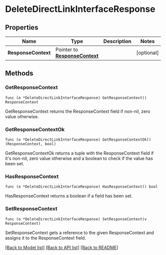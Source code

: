 # DeleteDirectLinkInterfaceResponse

## Properties

Name | Type | Description | Notes
------------ | ------------- | ------------- | -------------
**ResponseContext** | Pointer to [**ResponseContext**](ResponseContext.md) |  | [optional] 

## Methods

### GetResponseContext

`func (o *DeleteDirectLinkInterfaceResponse) GetResponseContext() ResponseContext`

GetResponseContext returns the ResponseContext field if non-nil, zero value otherwise.

### GetResponseContextOk

`func (o *DeleteDirectLinkInterfaceResponse) GetResponseContextOk() (ResponseContext, bool)`

GetResponseContextOk returns a tuple with the ResponseContext field if it's non-nil, zero value otherwise
and a boolean to check if the value has been set.

### HasResponseContext

`func (o *DeleteDirectLinkInterfaceResponse) HasResponseContext() bool`

HasResponseContext returns a boolean if a field has been set.

### SetResponseContext

`func (o *DeleteDirectLinkInterfaceResponse) SetResponseContext(v ResponseContext)`

SetResponseContext gets a reference to the given ResponseContext and assigns it to the ResponseContext field.


[[Back to Model list]](../README.md#documentation-for-models) [[Back to API list]](../README.md#documentation-for-api-endpoints) [[Back to README]](../README.md)


